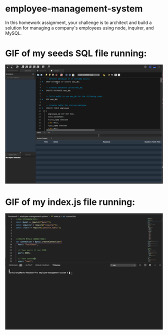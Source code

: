 # employee-management-system
In this homework assignment, your challenge is to architect and build a solution for managing a company's employees using node, inquirer, and MySQL.

# GIF of my seeds SQL file running:
![userinput pic](./seedscreen.gif)

# GIF of my index.js file running:
![userinput pic](./indexscreen.gif)
